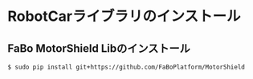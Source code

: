 # RobotCarライブラリのインストール

## FaBo MotorShield Libのインストール

```shell
$ sudo pip install git+https://github.com/FaBoPlatform/MotorShield
```

